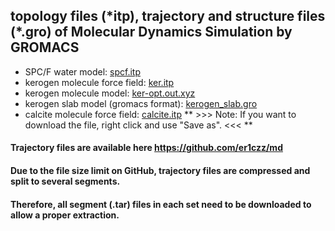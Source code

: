 ## topology files (\*itp), trajectory and structure files (\*.gro) of Molecular Dynamics Simulation by GROMACS   
- SPC/F water model: [spcf.itp](https://raw.githubusercontent.com/er1czz/md/master/spcf.itp)  
- kerogen molecule force field: [ker.itp](https://raw.githubusercontent.com/er1czz/md/master/ker.itp)  
- kerogen molecule model: [ker-opt.out.xyz](https://raw.githubusercontent.com/er1czz/md/master/ker-opt.out.xyz)  
- kerogen slab model (gromacs format): [kerogen_slab.gro](https://raw.githubusercontent.com/er1czz/md/master/kerogen_slab.gro)
- calcite molecule force field: [calcite.itp](https://raw.githubusercontent.com/er1czz/md/master/calcite.itp)
**  >>> Note: If you want to download the file, right click and use "Save as". <<< **

#### Trajectory files are available here https://github.com/er1czz/md
#### Due to the file size limit on GitHub, trajectory files are compressed and split to several segments.  
#### Therefore, all segment (.tar) files in each set need to be downloaded to allow a proper extraction.  

